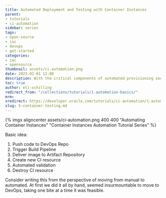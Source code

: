 ```yaml
---
title: Automated Deployment and Testing with Container Instances
parent:
- tutorials
- ci-automation
sidebar: series
tags:
- open-source
- iac
- devops
- get-started
categories:
- iac
- opensource
thumbnail: assets/ci-automation.png
date: 2023-02-01 12:00
description: With the critical components of automated provisioning securely embedded in your brain, its time to put this knowledge into practice. This article will walk through the process of leveraging Container Instances within your CI/CD pipeline for automated testing activities.
toc: true
author: eli-schilling
redirect_from: "/collections/tutorials/1-automation-basics/"
mrm: 
xredirect: https://developer.oracle.com/tutorials/ci-automation/1-automation-basics/
slug: 5-container-testing.md
---
```

{% imgx aligncenter assets/ci-automation.png 400 400 "Automating Container Instances" "Container Instances Automation Tutorial Series" %}



Basic idea:
1. Push code to DevOps Repo
2. Trigger Build Pipeline
3. Deliver image to Artifact Repository
4. Create new CI resource
5. Automated validation
6. Destroy CI resource

Consider writing this from the perspective of moving from manual to automated.
At first we did it all by hand, seemed insurmountable to move to DevOps, taking one bite at a time it was feasible.